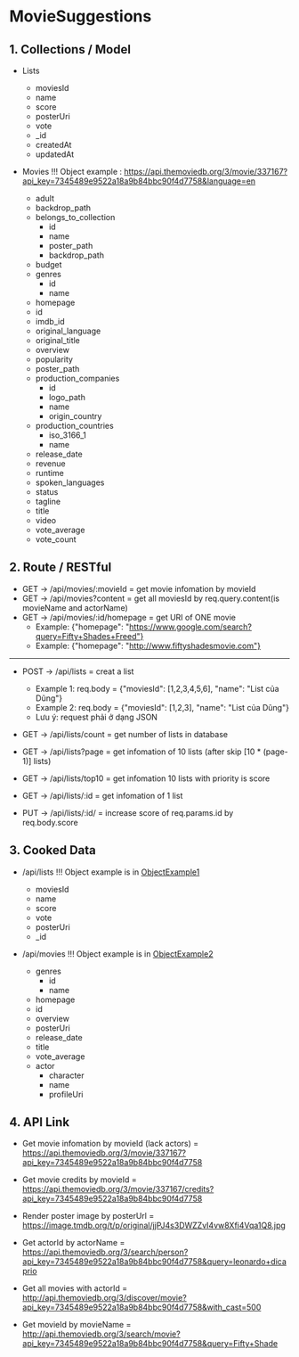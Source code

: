 # MovieSuggestions

## 1. Collections / Model

* Lists

  * moviesId
  * name
  * score
  * posterUri
  * vote
  * \_id
  * createdAt
  * updatedAt

* Movies
  !!! Object example : <https://api.themoviedb.org/3/movie/337167?api_key=7345489e9522a18a9b84bbc90f4d7758&language=en>
  * adult
  * backdrop_path
  * belongs_to_collection
    * id
    * name
    * poster_path
    * backdrop_path
  * budget
  * genres
    * id
    * name
  * homepage
  * id
  * imdb_id
  * original_language
  * original_title
  * overview
  * popularity
  * poster_path
  * production_companies
    * id
    * logo_path
    * name
    * origin_country
  * production_countries
    * iso_3166_1
    * name
  * release_date
  * revenue
  * runtime
  * spoken_languages
  * status
  * tagline
  * title
  * video
  * vote_average
  * vote_count

## 2. Route / RESTful

* GET -> /api/movies/:movieId = get movie infomation by movieId
* GET -> /api/movies?content = get all moviesId by req.query.content(is movieName and actorName)
* GET -> /api/movies/:id/homepage = get URI of ONE movie
  * Example: {"homepage": "https://www.google.com/search?query=Fifty+Shades+Freed"}
  * Example: {"homepage": "http://www.fiftyshadesmovie.com"}

---

* POST -> /api/lists = creat a list

  * Example 1: req.body = {"moviesId": [1,2,3,4,5,6], "name": "List của Dũng"}
  * Example 2: req.body = {"moviesId": [1,2,3], "name": "List của Dũng"}
  * Lưu ý: request phải ở dạng JSON

* GET -> /api/lists/count = get number of lists in database
* GET -> /api/lists?page = get infomation of 10 lists (after skip [10 * (page-1)] lists)
* GET -> /api/lists/top10 = get infomation 10 lists with priority is score
* GET -> /api/lists/:id = get infomation of 1 list
* PUT -> /api/lists/:id/ = increase score of req.params.id by req.body.score

## 3. Cooked Data

* /api/lists
  !!! Object example is in [ObjectExample1](backend/examples/ObjectExample1.json)

  * moviesId
  * name
  * score
  * vote
  * posterUri
  * \_id

* /api/movies
  !!! Object example is in [ObjectExample2](backend/examples/ObjectExample2.json)

  * genres
    * id
    * name
  * homepage
  * id
  * overview
  * posterUri
  * release_date
  * title
  * vote_average
  * actor
    * character
    * name
    * profileUri

## 4. API Link

* Get movie infomation by movieId (lack actors) = <https://api.themoviedb.org/3/movie/337167?api_key=7345489e9522a18a9b84bbc90f4d7758>

* Get movie credits by movieId = <https://api.themoviedb.org/3/movie/337167/credits?api_key=7345489e9522a18a9b84bbc90f4d7758>

* Render poster image by posterUrl = <https://image.tmdb.org/t/p/original/jjPJ4s3DWZZvI4vw8Xfi4Vqa1Q8.jpg>

* Get actorId by actorName = <https://api.themoviedb.org/3/search/person?api_key=7345489e9522a18a9b84bbc90f4d7758&query=leonardo+dicaprio>

* Get all movies with actorId = <http://api.themoviedb.org/3/discover/movie?api_key=7345489e9522a18a9b84bbc90f4d7758&with_cast=500>

* Get movieId by movieName = <http://api.themoviedb.org/3/search/movie?api_key=7345489e9522a18a9b84bbc90f4d7758&query=Fifty+Shade>
